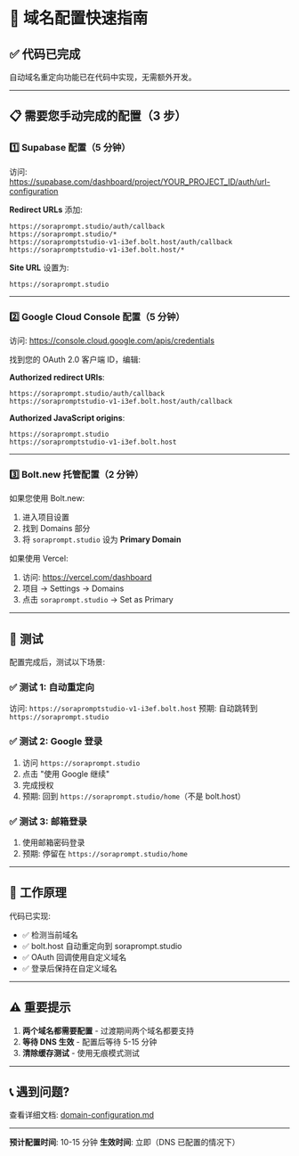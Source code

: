 # 🚀 域名配置快速指南

## ✅ 代码已完成

自动域名重定向功能已在代码中实现，无需额外开发。

---

## 📋 需要您手动完成的配置（3 步）

### 1️⃣ Supabase 配置（5 分钟）

访问: https://supabase.com/dashboard/project/YOUR_PROJECT_ID/auth/url-configuration

**Redirect URLs** 添加:
```
https://soraprompt.studio/auth/callback
https://soraprompt.studio/*
https://sorapromptstudio-v1-i3ef.bolt.host/auth/callback
https://sorapromptstudio-v1-i3ef.bolt.host/*
```

**Site URL** 设置为:
```
https://soraprompt.studio
```

---

### 2️⃣ Google Cloud Console 配置（5 分钟）

访问: https://console.cloud.google.com/apis/credentials

找到您的 OAuth 2.0 客户端 ID，编辑:

**Authorized redirect URIs**:
```
https://soraprompt.studio/auth/callback
https://sorapromptstudio-v1-i3ef.bolt.host/auth/callback
```

**Authorized JavaScript origins**:
```
https://soraprompt.studio
https://sorapromptstudio-v1-i3ef.bolt.host
```

---

### 3️⃣ Bolt.new 托管配置（2 分钟）

如果您使用 Bolt.new:

1. 进入项目设置
2. 找到 Domains 部分
3. 将 `soraprompt.studio` 设为 **Primary Domain**

如果使用 Vercel:

1. 访问: https://vercel.com/dashboard
2. 项目 → Settings → Domains
3. 点击 `soraprompt.studio` → Set as Primary

---

## 🧪 测试

配置完成后，测试以下场景:

### ✅ 测试 1: 自动重定向
访问: `https://sorapromptstudio-v1-i3ef.bolt.host`
预期: 自动跳转到 `https://soraprompt.studio`

### ✅ 测试 2: Google 登录
1. 访问 `https://soraprompt.studio`
2. 点击 "使用 Google 继续"
3. 完成授权
4. 预期: 回到 `https://soraprompt.studio/home`（不是 bolt.host）

### ✅ 测试 3: 邮箱登录
1. 使用邮箱密码登录
2. 预期: 停留在 `https://soraprompt.studio/home`

---

## 🎯 工作原理

代码已实现:
- ✅ 检测当前域名
- ✅ bolt.host 自动重定向到 soraprompt.studio
- ✅ OAuth 回调使用自定义域名
- ✅ 登录后保持在自定义域名

---

## ⚠️ 重要提示

1. **两个域名都需要配置** - 过渡期间两个域名都要支持
2. **等待 DNS 生效** - 配置后等待 5-15 分钟
3. **清除缓存测试** - 使用无痕模式测试

---

## 📞 遇到问题?

查看详细文档: [domain-configuration.md](./domain-configuration.md)

---

**预计配置时间**: 10-15 分钟
**生效时间**: 立即（DNS 已配置的情况下）
